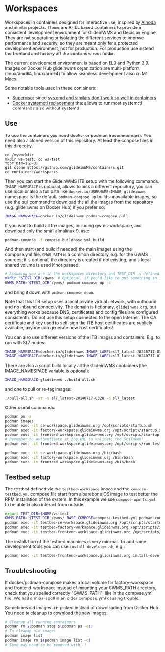 <!--
SPDX-FileCopyrightText: 2020 Fermi Research Alliance, LLC
SPDX-License-Identifier: Apache-2.0
-->

# Workspaces

Workspaces in containers designed for interactive use, inspired by [Alnoda](https://alnoda.org/) and similar projects.
These are RHEL based containers to provide a consistent development environment for GlideinWMS and Decision Engine.
They are not separating or isolating the different services to improve performance and security, so they are meant only
for a protected development environment, not for production.
For production use instead the frontend and factory off the containers root folder.

The current development environment is based on EL9 and Python 3.9.
Images on Docker Hub glideinwms organization are multi-platform (linux/amd64, linux/arm64) to allow seamless development also on M1 Macs.

Some notable tools used in these containers:

-   [Supervisor](http://supervisord.org/) since [systemd and similars don't work so well in containers](https://docs.docker.com/config/containers/multi-service_container/)
-   [Docker systemctl replacement](https://github.com/gdraheim/docker-systemctl-replacement) that allows to run most systemctl commands also without systemd

## Use

To use the containers you need docker or podman (recommended).
You need also a cloned version of this repository. At least the conpose files in this direcotry.
```
cd /myworkdir
mkdir ws-test; cd ws-test
TEST_DIR=$(pwd)
git clone https://github.com/glideinWMS/containers.git
cd containers/workspaces
```
Then you can start the GlideinWMS ITB setup with the following commands.
`IMAGE_NAMESPACE` is optional, allows to pick a different repository, you can use local or also a full path like `docker.io/USERNAME/IMAGE`, `glideinwms` namespace is the default.
`podman-compose up` builds unavailable images, so use the pull command to download the all the images from the repository (e.g. glideinwms on Docker Hub) if you prefer so:
```bash
IMAGE_NAMESPACE=docker.io/glideinwms podman-compose pull
```
If you want to build all the images, including gwms-workspace, and download only the small almalinux 9, use:
```bash
podman-compose -f compose-buildbase.yml build
```
And then start (and build if needed) the main images using the compose.yml file.
`GMWS_PATH` is a common directory, e.g. for the GWMS sources; it is optional, the directory is created if not existing, and a local shared volume is used if not passed.
```bash
# Assuming you are in the workspaces directory and TEST_DIR is defined from above
mkdir "$TEST_DIR"/gwms  # Optional, if you'd like to put something in it
GWMS_PATH="$TEST_DIR"/gwms/ podman-compose up -d
```
and bring it down with `podman-compose down`.

Note that this ITB setup uses a local private virtual network, with outbound and no inbound connectivity. 
The domain is fictionary, `glideinwms.org`, but everything works because DNS, certificates and config files 
are configured consistently.
Do not use this setup connected to the open Internet. The CA certificate and key used to self-sign the ITB
host certificates are publicly available, anyone can generate new host certificates!

You can also use different versions of the ITB images and containers.
E.g. to run with SL7 nodes:
```bash
IMAGE_NAMESPACE=docker.io/glideinwms IMAGE_LABEL=sl7_latest-20240717-0328 podman-compose pull
IMAGE_NAMESPACE=docker.io/glideinwms IMAGE_LABEL=sl7_latest-20240717-0328 GWMS_PATH=/myworkdir/ws-test/gwms/ podman-compose up -d
```

There are also a script build locally all the GlideinWMS containers (the IMAGE_NAMESPACE variable is optional):
```bash
IMAGE_NAMESPACE=glideinwms ./build-all.sh
```
and one to pull or re-tag images:
```bash
./pull-all.sh -vt -s sl7_latest-20240717-0328 -d sl7_latest
```

Other useful commands:
```bash
podman ps -a
podman images
podman exec -it ce-workspace.glideinwms.org /opt/scripts/startup.sh
podman exec -it factory-workspace.glideinwms.org /opt/scripts/startup.sh
podman exec -it frontend-workspace.glideinwms.org /opt/scripts/startup.sh
# Remember to authenticate at the URL to validate the SciToken! 
podman exec -it frontend-workspace.glideinwms.org /opt/scripts/run-test.sh

podman exec -it ce-workspace.glideinwms.org /bin/bash
podman exec -it factory-workspace.glideinwms.org /bin/bash
podman exec -it frontend-workspace.glideinwms.org /bin/bash
```

## Testbed setup

The testbed defined via the `testbed-workspace` image and the `compose-testbed.yml` compose file start from a barebone OS image to test better the RPM installation of the system.
In this example we use `compose-wports.yml` to be able to also interact from outside.
```bash
export TEST_DIR=$HOME/ws-test
GWMS_PATH="$TEST_DIR"/gwms/ BASE_COMPOSE=compose-testbed.yml podman-compose -f compose-wports.yml up -d
podman exec -it testbed-ce-workspace.glideinwms.org /opt/scripts/startup.sh
podman exec -it testbed-factory-workspace.glideinwms.org /opt/scripts/install-glideinwms.sh --logserver
podman exec -it testbed-frontend-workspace.glideinwms.org /opt/scripts/install-glideinwms.sh
```
The installation of the testbed machines is very minimal. To add some development tools you can use `install-developer.sh`, e.g.:
```bash
podman exec -it testbed-frontend-workspace.glideinwms.org install-developer.sh
```


## Troubleshooting

If docker/podman-compose makes a local volume for factory-workspace and frontend-workspace instead of mounting your GWMS_PATH directory, check that you spelled correctly "GWMS_PATH", like in the compose.yml file.
We had a miss-spell in an older compose.yml causing trouble.

Sometimes old images are picked instead of downloading from Docker Hub.
You need to cleanup to download the new images:
```bash
# Cleanup all running containers
podman rm $(podman stop $(podman ps -q))
# To cleanup old images
podman image list
podman image rm $(podman image list -q)
# Some may need to be removed with -f
```
